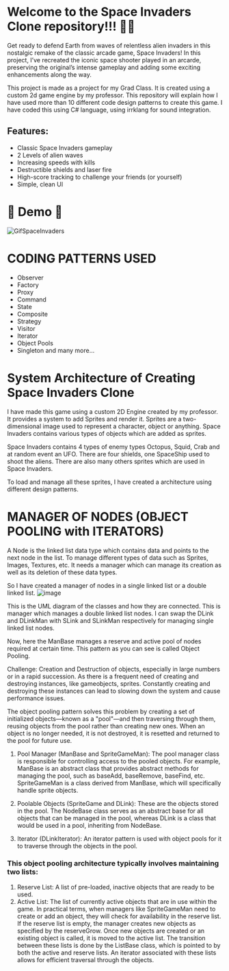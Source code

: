 # Welcome to the Space Invaders Clone repository!!! 🚀👾

Get ready to defend Earth from waves of relentless alien invaders in this nostalgic remake of the classic arcade game, Space Invaders! 
In this project, I’ve recreated the iconic space shooter played in an arcarde, preserving the original’s intense gameplay and adding some exciting enhancements along the way.

This project is made as a project for my Grad Class. It is created using a custom 2d game engine by my professor. This repository will explain
how I have used more than 10 different code design patterns to create this game. I have coded this using C# language, using irrklang for sound integration.

## Features:
+ Classic Space Invaders gameplay
+ 2 Levels of alien waves
+ Increasing speeds with kills
+ Destructible shields and laser fire
+ High-score tracking to challenge your friends (or yourself)
+ Simple, clean UI

# 👾 Demo 👾

![GifSpaceInvaders](https://github.com/user-attachments/assets/83e0adbc-a4b7-49ea-be6b-01bff528892c)


# CODING PATTERNS USED 

+ Observer
+ Factory
+ Proxy
+ Command
+ State
+ Composite
+ Strategy
+ Visitor
+ Iterator
+ Object Pools
+ Singleton
  and many more...


# System Architecture of Creating Space Invaders Clone

I have made this game using a custom 2D Engine created by my professor. It provides a system to add Sprites and render it.
Sprites are a two-dimensional image used to represent a character, object or anything. Space Invaders contains various types of objects which are added as sprites.

Space Invaders contains 4 types of enemy types Octopus, Squid, Crab and at random event an UFO. There are four shields, one SpaceShip used to shoot the aliens.
There are also many others sprites which are used in Space Invaders.

To load and manage all these sprites, I have created a architecture using different design patterns. 

# MANAGER OF NODES (OBJECT POOLING with ITERATORS)

A Node is the linked list data type which contains data and points to the next node in the list. To manage different types of data such as Sprites, Images, Textures, etc. It needs a manager which can manage its creation as well as its deletion of these data types.

So I have created a manager of nodes in a single linked list or a double linked list.
![image](https://github.com/user-attachments/assets/ce30da4c-aefc-4baa-b830-28b5bfe5cff7)




This is the UML diagram of the classes and how they are connected. This is manager which manages a double linked list nodes. I can swap the DLink and DLinkMan with SLink and SLinkMan respectively for managing single linked list nodes.

Now, here the ManBase manages a reserve and active pool of nodes required at certain time. This pattern as you can see is called Object Pooling.

Challenge: Creation and Destruction of objects, especially in large numbers or in a rapid succession.
As there is a frequent need of creating and destroying instances, like gameobjects, sprites. Constantly creating and destroying these instances can lead to slowing down the system and cause performance issues.

The object pooling pattern solves this problem by creating a set of initialized objects—known as a "pool"—and then traversing through them, reusing objects from the pool rather than creating new ones. When an object is no longer needed, it is not destroyed, it is resetted and returned to the pool for future use.

1. Pool Manager (ManBase and SpriteGameMan): The pool manager class is responsible for controlling access to the pooled objects. For example, ManBase is an abstract class that provides abstract methods for managing the pool, such as baseAdd, baseRemove, baseFind, etc. SpriteGameMan is a class derived from ManBase, which will specifically handle sprite objects.
   
2. Poolable Objects (SpriteGame and DLink): These are the objects stored in the pool. The NodeBase class serves as an abstract base for all objects that can be managed in the pool, whereas DLink is a class that would be used in a pool, inheriting from NodeBase.

3. Iterator (DLinkIterator): An iterator pattern is used with object pools for it to traverse through the objects in the pool.

### This object pooling architecture typically involves maintaining two lists:
1. Reserve List: A list of pre-loaded, inactive objects that are ready to be used.
2. Active List: The list of currently active objects that are in use within the game.
In practical terms, when managers like SpriteGameMan  need to create or add an object, they will check for availability in the reserve list. If the reserve list is empty, the manager creates new objects as specified by the reserveGrow. Once new objects are created or an existing object is called, it is moved to the active list. The transition between these lists is done by the ListBase class, which is pointed to by both the active and reserve lists. An iterator associated with these lists allows for efficient traversal through the objects.


